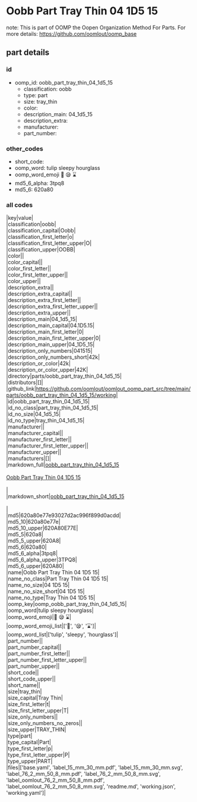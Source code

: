 # Oobb Part Tray Thin 04 1D5 15  

note: This is part of OOMP the Oopen Organization Method For Parts. For more details: https://github.com/oomlout/oomp_base

##  part details





### id
* oomp_id: oobb_part_tray_thin_04_1d5_15
  * classification: oobb
  * type: part
  * size: tray_thin
  * color: 
  * description_main: 04_1d5_15
  * description_extra: 
  * manufacturer: 
  * part_number: 

### other_codes
* short_code: 
* oomp_word: tulip sleepy hourglass
* oomp_word_emoji :tulip: :sleepy: :hourglass:
* md5_6_alpha: 3tpq8
* md5_6: 620a80

### all codes 
|key|value|  
|classification|oobb|  
|classification_capital|Oobb|  
|classification_first_letter|o|  
|classification_first_letter_upper|O|  
|classification_upper|OOBB|  
|color||  
|color_capital||  
|color_first_letter||  
|color_first_letter_upper||  
|color_upper||  
|description_extra||  
|description_extra_capital||  
|description_extra_first_letter||  
|description_extra_first_letter_upper||  
|description_extra_upper||  
|description_main|04_1d5_15|  
|description_main_capital|04.1D5.15|  
|description_main_first_letter|0|  
|description_main_first_letter_upper|0|  
|description_main_upper|04_1D5_15|  
|description_only_numbers|041515|  
|description_only_numbers_short|42k|  
|description_or_color|42k|  
|description_or_color_upper|42K|  
|directory|parts/oobb_part_tray_thin_04_1d5_15|  
|distributors|[]|  
|github_link|https://github.com/oomlout/oomlout_oomp_part_src/tree/main/parts/oobb_part_tray_thin_04_1d5_15/working|  
|id|oobb_part_tray_thin_04_1d5_15|  
|id_no_class|part_tray_thin_04_1d5_15|  
|id_no_size|04_1d5_15|  
|id_no_type|tray_thin_04_1d5_15|  
|manufacturer||  
|manufacturer_capital||  
|manufacturer_first_letter||  
|manufacturer_first_letter_upper||  
|manufacturer_upper||  
|manufacturers|[]|  
|markdown_full|[oobb_part_tray_thin_04_1d5_15](https://github.com/oomlout/oomlout_oomp_part_src/tree/main/parts/oobb_part_tray_thin_04_1d5_15/working)<br>[](https://github.com/oomlout/oomlout_oomp_part_src/tree/main/parts/oobb_part_tray_thin_04_1d5_15/working)<br>[Oobb Part Tray Thin 04 1D5 15](https://github.com/oomlout/oomlout_oomp_part_src/tree/main/parts/oobb_part_tray_thin_04_1d5_15/working)<br><br>|  
|markdown_short|[oobb_part_tray_thin_04_1d5_15](https://github.com/oomlout/oomlout_oomp_part_src/tree/main/parts/oobb_part_tray_thin_04_1d5_15/working)<br><br>|  
|md5|620a80e77e93027d2ac996f899d0acdd|  
|md5_10|620a80e77e|  
|md5_10_upper|620A80E77E|  
|md5_5|620a8|  
|md5_5_upper|620A8|  
|md5_6|620a80|  
|md5_6_alpha|3tpq8|  
|md5_6_alpha_upper|3TPQ8|  
|md5_6_upper|620A80|  
|name|Oobb Part Tray Thin 04 1D5 15|  
|name_no_class|Part Tray Thin 04 1D5 15|  
|name_no_size|04 1D5 15|  
|name_no_size_short|04 1D5 15|  
|name_no_type|Tray Thin 04 1D5 15|  
|oomp_key|oomp_oobb_part_tray_thin_04_1d5_15|  
|oomp_word|tulip sleepy hourglass|  
|oomp_word_emoji|:tulip: :sleepy: :hourglass:|  
|oomp_word_emoji_list|[':tulip:', ':sleepy:', ':hourglass:']|  
|oomp_word_list|['tulip', 'sleepy', 'hourglass']|  
|part_number||  
|part_number_capital||  
|part_number_first_letter||  
|part_number_first_letter_upper||  
|part_number_upper||  
|short_code||  
|short_code_upper||  
|short_name||  
|size|tray_thin|  
|size_capital|Tray Thin|  
|size_first_letter|t|  
|size_first_letter_upper|T|  
|size_only_numbers||  
|size_only_numbers_no_zeros||  
|size_upper|TRAY_THIN|  
|type|part|  
|type_capital|Part|  
|type_first_letter|p|  
|type_first_letter_upper|P|  
|type_upper|PART|  
|files|['base.yaml', 'label_15_mm_30_mm.pdf', 'label_15_mm_30_mm.svg', 'label_76_2_mm_50_8_mm.pdf', 'label_76_2_mm_50_8_mm.svg', 'label_oomlout_76_2_mm_50_8_mm.pdf', 'label_oomlout_76_2_mm_50_8_mm.svg', 'readme.md', 'working.json', 'working.yaml']|  

